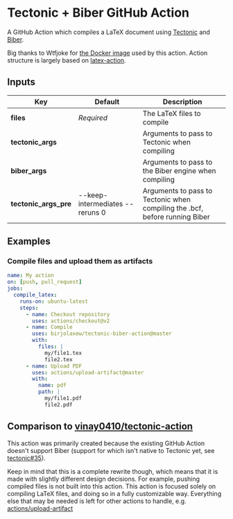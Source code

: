 # Tectonic + Biber GitHub Action

A GitHub Action which compiles a LaTeX document using [Tectonic](https://tectonic-typesetting.github.io/en-US/) and [Biber](http://biblatex-biber.sourceforge.net/).

Big thanks to Wtfjoke for [the Docker image](https://hub.docker.com/r/dxjoke/tectonic-docker) used by this action. Action structure is largely based on [latex-action](https://github.com/xu-cheng/latex-action).

## Inputs

| Key                   | Default                                 | Description                                                                 |
|-----------------------|-----------------------------------------|-----------------------------------------------------------------------------|
| **files**             | *Required*                              | The LaTeX files to compile                                                  |
| **tectonic_args**     |                                         | Arguments to pass to Tectonic when compiling                                |
| **biber_args**        |                                         | Arguments to pass to the Biber engine when compiling                        |
| **tectonic_args_pre** | --keep-intermediates --reruns 0         | Arguments to pass to Tectonic when compiling the .bcf, before running Biber |

## Examples

### Compile files and upload them as artifacts

```yml
name: My action
on: [push, pull_request]
jobs:
  compile_latex:
    runs-on: ubuntu-latest
    steps:
      - name: Checkout repository
        uses: actions/checkout@v2
      - name: Compile
        uses: birjolaxew/tectonic-biber-action@master
        with:
          files: |
            my/file1.tex
            file2.tex
      - name: Upload PDF
        uses: actions/upload-artifact@master
        with:
          name: pdf
          path: |
            my/file1.pdf
            file2.pdf
```

## Comparison to [vinay0410/tectonic-action](https://github.com/vinay0410/tectonic-action)

This action was primarily created because the existing GitHub Action doesn't support Biber (support for which isn't native to Tectonic yet, see [tectonic#35](https://github.com/tectonic-typesetting/tectonic/issues/35)).

Keep in mind that this is a complete rewrite though, which means that it is made with slightly different design decisions. For example, pushing compiled files is not built into this action. This action is focused solely on compiling LaTeX files, and doing so in a fully customizable way. Everything else that may be needed is left for other actions to handle, e.g. [actions/upload-artifact](https://github.com/actions/upload-artifact)
